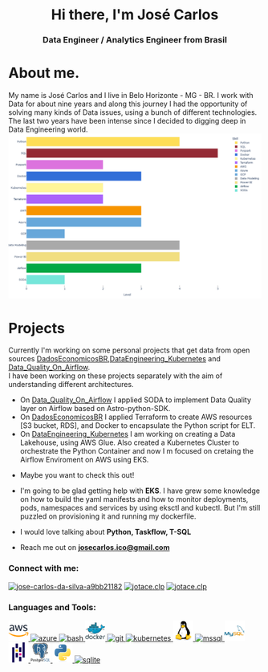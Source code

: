 <h1 align="center">Hi there, I'm José Carlos</h1>
<h3 align="center">Data Engineer / Analytics Engineer from Brasil</h3>

# About me.
My name is José Carlos and I live in Belo Horizonte - MG - BR. I work with Data for about nine years and along this journey I had the opportunity of solving many kinds of Data issues, using a bunch of different technologies.
The last two years have been intense since I decided to digging deep in Data Engineering world.
![Skills](https://github.com/JC3008/DataEngineering_Kubernetes/blob/dev/images/Skills.PNG)

# Projects
Currently I'm working on some personal projects that get data from open sources [DadosEconomicosBR](https://github.com/JC3008/DadosEconomicosBR),[DataEngineering_Kubernetes](https://github.com/JC3008/DataEngineering_Kubernetes/blob/dev/Readme.md) and [Data_Quality_On_Airflow](https://github.com/JC3008/data_quality_on_airflow/blob/dev/README.md).   <br>
I have been working on these projects separately with the aim of understanding different architectures.   <br>
* On [Data_Quality_On_Airflow](https://github.com/JC3008/data_quality_on_airflow/blob/dev/README.md) I applied SODA to implement Data Quality layer on Airflow based on Astro-python-SDK.   <br>
* On [DadosEconomicosBR](https://github.com/JC3008/DadosEconomicosBR) I applied Terraform to create AWS resources [S3 bucket, RDS], and Docker to encapsulate the Python script for ELT.   <br>
* On [DataEngineering_Kubernetes](https://github.com/JC3008/DataEngineering_Kubernetes/blob/dev/Readme.md) I am working on creating a Data Lakehouse, using AWS Glue. Also created a Kubernetes Cluster to orchestrate the Python Container and now I m focused on cretaing the Airflow Enviroment on AWS using EKS.   <br>

- Maybe you want to check this out!

- I'm going to be glad getting help with **EKS**. I have grew some knowledge on how to build the yaml manifests and how to monitor deployments, pods, namespaces and services by using eksctl and kubectl. But I'm still puzzled on provisioning it and running my dockerfile.

- I would love talking about **Python, Taskflow, T-SQL**

- Reach me out on **josecarlos.ico@gmail.com**


<h3 align="left">Connect with me:</h3>
<p align="left">
<a href="https://linkedin.com/in/jose-carlos-da-silva-a9bb21182" target="blank"><img align="center" src="https://raw.githubusercontent.com/rahuldkjain/github-profile-readme-generator/master/src/images/icons/Social/linked-in-alt.svg" alt="jose-carlos-da-silva-a9bb21182" height="30" width="40" /></a>
<a href="https://fb.com/jotace.clp" target="blank"><img align="center" src="https://raw.githubusercontent.com/rahuldkjain/github-profile-readme-generator/master/src/images/icons/Social/facebook.svg" alt="jotace.clp" height="30" width="40" /></a>
<a href="https://instagram.com/jotace.clp" target="blank"><img align="center" src="https://raw.githubusercontent.com/rahuldkjain/github-profile-readme-generator/master/src/images/icons/Social/instagram.svg" alt="jotace.clp" height="30" width="40" /></a>
</p>

<h3 align="left">Languages and Tools:</h3>
<p align="left"> <a href="https://aws.amazon.com" target="_blank" rel="noreferrer"> <img src="https://raw.githubusercontent.com/devicons/devicon/master/icons/amazonwebservices/amazonwebservices-original-wordmark.svg" alt="aws" width="40" height="40"/> </a> <a href="https://azure.microsoft.com/en-in/" target="_blank" rel="noreferrer"> <img src="https://www.vectorlogo.zone/logos/microsoft_azure/microsoft_azure-icon.svg" alt="azure" width="40" height="40"/> </a> <a href="https://www.gnu.org/software/bash/" target="_blank" rel="noreferrer"> <img src="https://www.vectorlogo.zone/logos/gnu_bash/gnu_bash-icon.svg" alt="bash" width="40" height="40"/> </a> <a href="https://www.docker.com/" target="_blank" rel="noreferrer"> <img src="https://raw.githubusercontent.com/devicons/devicon/master/icons/docker/docker-original-wordmark.svg" alt="docker" width="40" height="40"/> </a> <a href="https://git-scm.com/" target="_blank" rel="noreferrer"> <img src="https://www.vectorlogo.zone/logos/git-scm/git-scm-icon.svg" alt="git" width="40" height="40"/> </a> <a href="https://kubernetes.io" target="_blank" rel="noreferrer"> <img src="https://www.vectorlogo.zone/logos/kubernetes/kubernetes-icon.svg" alt="kubernetes" width="40" height="40"/> </a> <a href="https://www.linux.org/" target="_blank" rel="noreferrer"> <img src="https://raw.githubusercontent.com/devicons/devicon/master/icons/linux/linux-original.svg" alt="linux" width="40" height="40"/> </a> <a href="https://www.microsoft.com/en-us/sql-server" target="_blank" rel="noreferrer"> <img src="https://www.svgrepo.com/show/303229/microsoft-sql-server-logo.svg" alt="mssql" width="40" height="40"/> </a> <a href="https://www.mysql.com/" target="_blank" rel="noreferrer"> <img src="https://raw.githubusercontent.com/devicons/devicon/master/icons/mysql/mysql-original-wordmark.svg" alt="mysql" width="40" height="40"/> </a> <a href="https://pandas.pydata.org/" target="_blank" rel="noreferrer"> <img src="https://raw.githubusercontent.com/devicons/devicon/2ae2a900d2f041da66e950e4d48052658d850630/icons/pandas/pandas-original.svg" alt="pandas" width="40" height="40"/> </a> <a href="https://www.postgresql.org" target="_blank" rel="noreferrer"> <img src="https://raw.githubusercontent.com/devicons/devicon/master/icons/postgresql/postgresql-original-wordmark.svg" alt="postgresql" width="40" height="40"/> </a> <a href="https://www.python.org" target="_blank" rel="noreferrer"> <img src="https://raw.githubusercontent.com/devicons/devicon/master/icons/python/python-original.svg" alt="python" width="40" height="40"/> </a> <a href="https://www.sqlite.org/" target="_blank" rel="noreferrer"> <img src="https://www.vectorlogo.zone/logos/sqlite/sqlite-icon.svg" alt="sqlite" width="40" height="40"/> </a> </p>
